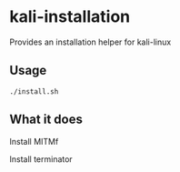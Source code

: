# kali-installation

Provides an installation helper for kali-linux

## Usage

```
./install.sh
```

## What it does

Install MITMf

Install terminator
